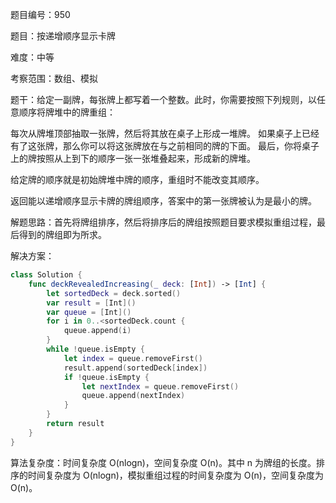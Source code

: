 题目编号：950

题目：按递增顺序显示卡牌

难度：中等

考察范围：数组、模拟

题干：给定一副牌，每张牌上都写着一个整数。此时，你需要按照下列规则，以任意顺序将牌堆中的牌重组：

每次从牌堆顶部抽取一张牌，然后将其放在桌子上形成一堆牌。
如果桌子上已经有了这张牌，那么你可以将这张牌放在与之前相同的牌的下面。
最后，你将桌子上的牌按照从上到下的顺序一张一张堆叠起来，形成新的牌堆。

给定牌的顺序就是初始牌堆中牌的顺序，重组时不能改变其顺序。

返回能以递增顺序显示卡牌的牌组顺序，答案中的第一张牌被认为是最小的牌。

解题思路：首先将牌组排序，然后将排序后的牌组按照题目要求模拟重组过程，最后得到的牌组即为所求。

解决方案：

```swift
class Solution {
    func deckRevealedIncreasing(_ deck: [Int]) -> [Int] {
        let sortedDeck = deck.sorted()
        var result = [Int]()
        var queue = [Int]()
        for i in 0..<sortedDeck.count {
            queue.append(i)
        }
        while !queue.isEmpty {
            let index = queue.removeFirst()
            result.append(sortedDeck[index])
            if !queue.isEmpty {
                let nextIndex = queue.removeFirst()
                queue.append(nextIndex)
            }
        }
        return result
    }
}
```

算法复杂度：时间复杂度 O(nlogn)，空间复杂度 O(n)。其中 n 为牌组的长度。排序的时间复杂度为 O(nlogn)，模拟重组过程的时间复杂度为 O(n)，空间复杂度为 O(n)。